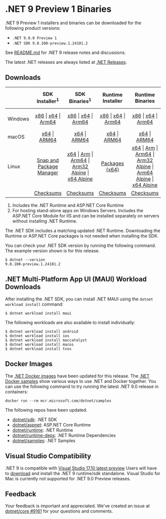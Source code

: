 # .NET 9 Preview 1 Binaries

.NET 9 Preview 1 installers and binaries can be downloaded for the following product versions:

- `.NET 9.0.0 Preview 1`
- `.NET SDK 9.0.100-preview.1.24101.2`

See [README.md](README.md) for .NET 9 release notes and discussions.

The latest .NET releases are always listed at [.NET Releases](../../README.md).

## Downloads

|           | SDK Installer<sup>1</sup>                        | SDK Binaries<sup>1</sup>                 | Runtime Installer                                        | Runtime Binaries                                 | ASP.NET Core Runtime           |Windows Desktop Runtime          |
| --------- | :------------------------------------------:     | :----------------------:                 | :---------------------------:                            | :-------------------------:                      | :-----------------:            | :-----------------:            |
| Windows   | [x86][dotnet-sdk-win-x86.exe] \| [x64][dotnet-sdk-win-x64.exe] \| [Arm64][dotnet-sdk-win-arm64.exe] | [x86][dotnet-sdk-win-x86.zip] \| [x64][dotnet-sdk-win-x64.zip] \|  [Arm64][dotnet-sdk-win-arm64.zip] | [x86][dotnet-runtime-win-x86.exe] \| [x64][dotnet-runtime-win-x64.exe] \| [Arm64][dotnet-runtime-win-arm64.exe] | [x86][dotnet-runtime-win-x86.zip] \| [x64][dotnet-runtime-win-x64.zip] \| [Arm64][dotnet-runtime-win-arm64.zip] | [x86][aspnetcore-runtime-win-x86.exe] \| [x64][aspnetcore-runtime-win-x64.exe] \|<br/> [Hosting Bundle][dotnet-hosting-win.exe]<sup>2</sup> | [x86][windowsdesktop-runtime-win-x86.exe] \| [x64][windowsdesktop-runtime-win-x64.exe] \| [Arm64][windowsdesktop-runtime-win-arm64.exe] |
| macOS     | [x64][dotnet-sdk-osx-x64.pkg] \| [ARM64][dotnet-sdk-osx-arm64.pkg] | [x64][dotnet-sdk-osx-x64.tar.gz] \| [ARM64][dotnet-sdk-osx-arm64.tar.gz]  | [x64][dotnet-runtime-osx-x64.pkg] \| [ARM64][dotnet-runtime-osx-arm64.pkg] | [x64][dotnet-runtime-osx-x64.tar.gz] \| [ARM64][dotnet-runtime-osx-arm64.tar.gz]| [x64][aspnetcore-runtime-osx-x64.tar.gz] \| [ARM64][aspnetcore-runtime-osx-arm64.tar.gz] | - |<sup>1</sup>
| Linux     |  [Snap and Package Manager](../install-linux.md)  | [x64][dotnet-sdk-linux-x64.tar.gz] \| [Arm][dotnet-sdk-linux-arm.tar.gz]  \| [Arm64][dotnet-sdk-linux-arm64.tar.gz] \| [Arm32 Alpine][dotnet-sdk-linux-musl-arm.tar.gz]  \| [x64 Alpine][dotnet-sdk-linux-musl-x64.tar.gz] | [Packages (x64)][linux-packages] | [x64][dotnet-runtime-linux-x64.tar.gz] \| [Arm][dotnet-runtime-linux-arm.tar.gz] \| [Arm64][dotnet-runtime-linux-arm64.tar.gz] \| [Arm32 Alpine][dotnet-runtime-linux-musl-arm.tar.gz] \| [Arm64 Alpine][dotnet-runtime-linux-musl-arm64.tar.gz] \| [x64 Alpine][dotnet-runtime-linux-musl-x64.tar.gz]  | [x64][aspnetcore-runtime-linux-x64.tar.gz]<sup>1</sup>  \| [Arm][aspnetcore-runtime-linux-arm.tar.gz]<sup>1</sup> \| [Arm64][aspnetcore-runtime-linux-arm64.tar.gz]<sup>1</sup> \| [x64 Alpine][aspnetcore-runtime-linux-musl-x64.tar.gz] | - | <sup>1</sup> |
|  | [Checksums][checksums-sdk]                             | [Checksums][checksums-sdk]                                      | [Checksums][checksums-runtime]                             | [Checksums][checksums-runtime]  | [Checksums][checksums-runtime]  | [Checksums][checksums-runtime]


1. Includes the .NET Runtime and ASP.NET Core Runtime
2. For hosting stand-alone apps on Windows Servers. Includes the ASP.NET Core Module for IIS and can be installed separately on servers without installing .NET Runtime.


The .NET SDK includes a matching updated .NET Runtime. Downloading the Runtime or ASP.NET Core packages is not needed when installing the SDK.

You can check your .NET SDK version by running the following command. The example version shown is for this release.

```console
$ dotnet --version
9.0.100-preview.1.24101.2
```

## .NET Multi-Platform App UI (MAUI) Workload Downloads

 After installing the .NET SDK, you can install .NET MAUI using the `dotnet workload install` command:

 ```console
 $ dotnet workload install maui
 ```

 The following workloads are also available to install individually:

 ```console
 $ dotnet workload install android
 $ dotnet workload install ios
 $ dotnet workload install maccatalyst
 $ dotnet workload install macos
 $ dotnet workload install tvos
 ```

## Docker Images

The [.NET Docker images](https://hub.docker.com/_/microsoft-dotnet) have been updated for this release. The [.NET Docker samples](https://github.com/dotnet/dotnet-docker/blob/main/samples/README.md) show various ways to use .NET and Docker together. You can use the following command to try running the latest .NET 9.0 release in containers:

```console
docker run --rm mcr.microsoft.com/dotnet/samples
```

The following repos have been updated.

* [dotnet/sdk](https://hub.docker.com/_/microsoft-dotnet-sdk/): .NET SDK
* [dotnet/aspnet](https://hub.docker.com/_/microsoft-dotnet-aspnet/): ASP.NET Core Runtime
* [dotnet/runtime](https://hub.docker.com/_/microsoft-dotnet-runtime/): .NET Runtime
* [dotnet/runtime-deps](https://hub.docker.com/_/microsoft-dotnet-runtime-deps/): .NET Runtime Dependencies
* [dotnet/samples](https://hub.docker.com/_/microsoft-dotnet-samples/): .NET Samples

## Visual Studio Compatibility

.NET 9 is compatible with  [Visual Studio 17.10 latest preview](https://visualstudio.microsoft.com) Users will have to [download](https://dotnet.microsoft.com/download/dotnet/9.0) and install the .NET 9 runtime/sdk standalone. Visual Studio for Mac is currently not supported for .NET 9.0 Preview releases.


## Feedback

Your feedback is important and appreciated. We've created an issue at [dotnet/core #9161](https://github.com/dotnet/core/issues/9161) for your questions and comments.

[blob-runtime]: https://dotnetcli.blob.core.windows.net/dotnet/Runtime/
[blob-sdk]: https://dotnetcli.blob.core.windows.net/dotnet/Sdk/
[release-notes]: https://github.com/dotnet/core/blob/main/release-notes/9.0/preview/9.0.0-preview.1.md

[checksums-runtime]: https://dotnetcli.blob.core.windows.net/dotnet/checksums/9.0.0-preview.1-sha.txt
[checksums-sdk]: https://dotnetcli.blob.core.windows.net/dotnet/checksums/9.0.0-preview.1-sha.txt

[linux-install]: https://learn.microsoft.com/dotnet/core/install/linux
[linux-setup]: https://github.com/dotnet/core/blob/main/Documentation/linux-setup.md

[dotnet-blog]:  https://devblogs.microsoft.com/dotnet/announcing-dotnet-9-preview-1
[aspnet-blog]: https://devblogs.microsoft.com/dotnet/asp-net-core-updates-in-dotnet-9-preview-1/
[ef-blog]: https://devblogs.microsoft.com/dotnet/announcing-ef9-preview-1/
[ef_bugs]: https://github.com/dotnet/efcore/issues?q=is%3Aissue+milestone%3A9.0.0-preview1+is%3Aclosed+label%3Atype-bug
[ef_features]: https://github.com/dotnet/efcore/issues?q=is%3Aissue+milestone%3A9.0.0-preview1+is%3Aclosed+label%3Atype-enhancement

[aspnet_bugs]: https://github.com/aspnet/AspNetCore/issues?q=is%3Aissue+milestone%3A9.0.0-preview1+label%3ADone+label%3Abug
[aspnet_features]: https://github.com/aspnet/AspNetCore/issues?q=is%3Aissue+milestone%3A9.0.0-preview1+label%3ADone+label%3Aenhancement
[runtime_bugs]: https://github.com/dotnet/runtime/issues?utf8=%E2%9C%93&q=is%3Aissue+milestone%3A9.0+label%3Abug+
[runtime_features]: https://github.com/dotnet/runtime/issues?q=is%3Aissue+milestone%3A9.0+label%3Aenhancement

[sdk_bugs]: https://github.com/dotnet/sdk/issues?q=is%3Aissue+is%3Aclosed+milestone%3A9.0.1xx
[linux-packages]: ../install-linux.md

[//]: # ( Runtime 9.0.0-preview.1.24080.9)
[dotnet-runtime-linux-arm.tar.gz]: https://download.visualstudio.microsoft.com/download/pr/f59acd9f-cbed-4483-acde-2b42d1abac59/b6edd8e417a12e04849dded2c6143869/dotnet-runtime-9.0.0-preview.1.24080.9-linux-arm.tar.gz
[dotnet-runtime-linux-arm64.tar.gz]: https://download.visualstudio.microsoft.com/download/pr/7d911f96-acdc-4f5f-b283-cae6d6439bfd/f9e1c8d283ffd1d2e40346926a9c37bc/dotnet-runtime-9.0.0-preview.1.24080.9-linux-arm64.tar.gz
[dotnet-runtime-linux-musl-arm.tar.gz]: https://download.visualstudio.microsoft.com/download/pr/d4e427bc-0a0f-4bd1-ae1f-79dfcb59ca8e/2c2ea76fdbbe8eb67029013741abc7c8/dotnet-runtime-9.0.0-preview.1.24080.9-linux-musl-arm.tar.gz
[dotnet-runtime-linux-musl-arm64.tar.gz]: https://download.visualstudio.microsoft.com/download/pr/d8daea8a-5a9d-4570-a860-cc9512946d66/bec3eb14bf7e22a3f99e21f6de8f5a7d/dotnet-runtime-9.0.0-preview.1.24080.9-linux-musl-arm64.tar.gz
[dotnet-runtime-linux-musl-x64.tar.gz]: https://download.visualstudio.microsoft.com/download/pr/fe51f8fc-c30d-42ee-ae0b-e4866193c392/c8cecc468809fb235223f77dd19a0bfc/dotnet-runtime-9.0.0-preview.1.24080.9-linux-musl-x64.tar.gz
[dotnet-runtime-linux-x64.tar.gz]: https://download.visualstudio.microsoft.com/download/pr/5bcb417b-0de3-461c-9ce2-a9ddd5df1aff/73e36aaa7c2e381724a2adac149eb376/dotnet-runtime-9.0.0-preview.1.24080.9-linux-x64.tar.gz
[dotnet-runtime-osx-arm64.pkg]: https://download.visualstudio.microsoft.com/download/pr/00b22eac-00df-4aaa-9d9c-cb709afc7727/30b1bd396e681d1e7a5e0a2d034243a7/dotnet-runtime-9.0.0-preview.1.24080.9-osx-arm64.pkg
[dotnet-runtime-osx-arm64.tar.gz]: https://download.visualstudio.microsoft.com/download/pr/079214b6-0ce6-4d6f-a0ac-9bd9072dad0f/14b558eb20224c345f78ea80f7029e11/dotnet-runtime-9.0.0-preview.1.24080.9-osx-arm64.tar.gz
[dotnet-runtime-osx-x64.pkg]: https://download.visualstudio.microsoft.com/download/pr/5a33892b-8d4c-4a35-831d-537ae7361c96/381e7d9f93758fbe2ffbda88927fdda5/dotnet-runtime-9.0.0-preview.1.24080.9-osx-x64.pkg
[dotnet-runtime-osx-x64.tar.gz]: https://download.visualstudio.microsoft.com/download/pr/0307fdd7-b398-4e90-a88b-574d853b769b/ab8938a35b03d8308a7a16331fa65cfa/dotnet-runtime-9.0.0-preview.1.24080.9-osx-x64.tar.gz
[dotnet-runtime-win-arm64.exe]: https://download.visualstudio.microsoft.com/download/pr/57abc76c-46c8-4a76-b28d-108a097203dd/5796bd89648367c97adab3dbbc1ed1c2/dotnet-runtime-9.0.0-preview.1.24080.9-win-arm64.exe
[dotnet-runtime-win-arm64.zip]: https://download.visualstudio.microsoft.com/download/pr/6714615d-e422-4037-845a-c51a7cb7fd1c/f2efed74b142bcb681209cd5ca1f333b/dotnet-runtime-9.0.0-preview.1.24080.9-win-arm64.zip
[dotnet-runtime-win-x64.exe]: https://download.visualstudio.microsoft.com/download/pr/a160565d-c481-4d36-b6df-e708b3273914/b31aaffa739731821684023da81c3b06/dotnet-runtime-9.0.0-preview.1.24080.9-win-x64.exe
[dotnet-runtime-win-x64.zip]: https://download.visualstudio.microsoft.com/download/pr/4f93597e-2697-4e50-a232-aa4d7c025ee4/4f35240f9b922d5b77f5c426e52c6e70/dotnet-runtime-9.0.0-preview.1.24080.9-win-x64.zip
[dotnet-runtime-win-x86.exe]: https://download.visualstudio.microsoft.com/download/pr/292f3bdc-8f10-43cc-9f54-a2740ea4f8e3/3aaa99d7befd139d2e5ac8c4b1fa6707/dotnet-runtime-9.0.0-preview.1.24080.9-win-x86.exe
[dotnet-runtime-win-x86.zip]: https://download.visualstudio.microsoft.com/download/pr/ae7b1529-8508-4202-be55-911ff8373186/b657e9299262515b194ecd8e95948b4d/dotnet-runtime-9.0.0-preview.1.24080.9-win-x86.zip

[//]: # ( WindowsDesktop 9.0.0-preview.1.24081.3)
[windowsdesktop-runtime-win-arm64.exe]: https://download.visualstudio.microsoft.com/download/pr/5bcc6b35-e7e7-48b5-8cf2-277a60fc03e1/d5c4319efbf8e734f9dd11a358c03bd4/windowsdesktop-runtime-9.0.0-preview.1.24081.3-win-arm64.exe
[windowsdesktop-runtime-win-arm64.zip]: https://download.visualstudio.microsoft.com/download/pr/dc0ae26f-121d-4f63-a066-2333861699b7/45bb105bf0b9756495fe8d217f20c397/windowsdesktop-runtime-9.0.0-preview.1.24081.3-win-arm64.zip
[windowsdesktop-runtime-win-x64.exe]: https://download.visualstudio.microsoft.com/download/pr/0c804185-7f86-4167-8703-8365d4939d72/02935dd20c741d36acb2c4eb2f2d5a21/windowsdesktop-runtime-9.0.0-preview.1.24081.3-win-x64.exe
[windowsdesktop-runtime-win-x64.zip]: https://download.visualstudio.microsoft.com/download/pr/9a297cbf-b641-4026-bca8-c68293c4fa8f/05b5d48d0ab2dc0cea2271f85c027c87/windowsdesktop-runtime-9.0.0-preview.1.24081.3-win-x64.zip
[windowsdesktop-runtime-win-x86.exe]: https://download.visualstudio.microsoft.com/download/pr/e3264b5f-c04b-427b-bf87-f9a264f53b0d/9f564a10f3af50fda2ec7ef2365b10d5/windowsdesktop-runtime-9.0.0-preview.1.24081.3-win-x86.exe
[windowsdesktop-runtime-win-x86.zip]: https://download.visualstudio.microsoft.com/download/pr/f0788f54-28b1-4a6d-ae86-1ead236dda97/37a05b2928ca436d0424aeb3d5ce4e4f/windowsdesktop-runtime-9.0.0-preview.1.24081.3-win-x86.zip

[//]: # ( ASP 9.0.0-preview.1.24081.5)
[aspnetcore-runtime-linux-arm.tar.gz]: https://download.visualstudio.microsoft.com/download/pr/27ce8ce5-a12e-47d5-b075-5c6034c86c40/6280dfd63195eeb410c4b70dff2d6ba9/aspnetcore-runtime-9.0.0-preview.1.24081.5-linux-arm.tar.gz
[aspnetcore-runtime-linux-arm64.tar.gz]: https://download.visualstudio.microsoft.com/download/pr/3f2586f3-89fd-44ad-aae2-4c241f72996f/f973c7140305733792dd25b466e37606/aspnetcore-runtime-9.0.0-preview.1.24081.5-linux-arm64.tar.gz
[aspnetcore-runtime-linux-musl-arm.tar.gz]: https://download.visualstudio.microsoft.com/download/pr/e7783447-29c2-4866-bd77-fcc207fe2d73/a1d3af0e7af02e478e7f748011af1c48/aspnetcore-runtime-9.0.0-preview.1.24081.5-linux-musl-arm.tar.gz
[aspnetcore-runtime-linux-musl-arm64.tar.gz]: https://download.visualstudio.microsoft.com/download/pr/df69432f-27c5-450b-8afc-b7c9e35630d0/b5bc58a367875a214cf0c2c11ad174a9/aspnetcore-runtime-9.0.0-preview.1.24081.5-linux-musl-arm64.tar.gz
[aspnetcore-runtime-linux-musl-x64.tar.gz]: https://download.visualstudio.microsoft.com/download/pr/d3f3a6eb-ef34-474b-944e-bed7bdb040cc/bccb1d80864eaaf576c25444525f9224/aspnetcore-runtime-9.0.0-preview.1.24081.5-linux-musl-x64.tar.gz
[aspnetcore-runtime-linux-x64.tar.gz]: https://download.visualstudio.microsoft.com/download/pr/14b2b268-4d58-4f7b-9708-46c5a0a5b868/3cfbd27c7e2aabc0ca70f474709a4767/aspnetcore-runtime-9.0.0-preview.1.24081.5-linux-x64.tar.gz
[aspnetcore-runtime-osx-arm64.tar.gz]: https://download.visualstudio.microsoft.com/download/pr/a407f4d8-183b-45c9-8153-c889c10630b9/2388fbcc5171e20d05abeb301027df2e/aspnetcore-runtime-9.0.0-preview.1.24081.5-osx-arm64.tar.gz
[aspnetcore-runtime-osx-x64.tar.gz]: https://download.visualstudio.microsoft.com/download/pr/2e9a9af2-f1dd-467a-85f3-430f5142bf0b/6ce0853ee69a127bb767270a737f6467/aspnetcore-runtime-9.0.0-preview.1.24081.5-osx-x64.tar.gz
[aspnetcore-runtime-win-arm64.zip]: https://download.visualstudio.microsoft.com/download/pr/f942b1be-4e32-43cd-914f-24bd19b7e583/262944dd0604ab13fc39d5387c59d53d/aspnetcore-runtime-9.0.0-preview.1.24081.5-win-arm64.zip
[aspnetcore-runtime-win-x64.exe]: https://download.visualstudio.microsoft.com/download/pr/427d2f8c-58f0-4ebb-b3c2-8960b88d03a2/354461a9a09d96678505e964f829df42/aspnetcore-runtime-9.0.0-preview.1.24081.5-win-x64.exe
[aspnetcore-runtime-win-x64.zip]: https://download.visualstudio.microsoft.com/download/pr/188d9bb7-2cd9-48b0-ae5f-c1919ebb0750/c1c4b6c669863c4f6fb5bbe9b6498ca8/aspnetcore-runtime-9.0.0-preview.1.24081.5-win-x64.zip
[aspnetcore-runtime-win-x86.exe]: https://download.visualstudio.microsoft.com/download/pr/cf9d5773-4262-4135-b8cd-10bdb1d64cf3/2999b27d44b816b58a966d74d43ca2f6/aspnetcore-runtime-9.0.0-preview.1.24081.5-win-x86.exe
[aspnetcore-runtime-win-x86.zip]: https://download.visualstudio.microsoft.com/download/pr/d5423ff0-60fe-4e91-b083-5aefca88610a/962fb47ce2b483795e7eb33f08a4bc46/aspnetcore-runtime-9.0.0-preview.1.24081.5-win-x86.zip
[aspnetcore-runtime-composite-linux-arm.tar.gz]: https://download.visualstudio.microsoft.com/download/pr/fbb4cdaa-f4de-4297-bce0-5af6e8a8148f/90c097d5618d4dd81d8d489abce1645b/aspnetcore-runtime-composite-9.0.0-preview.1.24081.5-linux-arm.tar.gz
[aspnetcore-runtime-composite-linux-arm64.tar.gz]: https://download.visualstudio.microsoft.com/download/pr/42ca6325-0b0c-4ee6-96c4-ac46affd2c64/20f5fc2ee183de3450cd33e06e5c8bf2/aspnetcore-runtime-composite-9.0.0-preview.1.24081.5-linux-arm64.tar.gz
[aspnetcore-runtime-composite-linux-musl-arm.tar.gz]: https://download.visualstudio.microsoft.com/download/pr/b5a23389-0099-4b0c-adde-6acbee4412b9/10a484a2160790fb695c8e2eb6d34d53/aspnetcore-runtime-composite-9.0.0-preview.1.24081.5-linux-musl-arm.tar.gz
[aspnetcore-runtime-composite-linux-musl-arm64.tar.gz]: https://download.visualstudio.microsoft.com/download/pr/c165e81b-e915-4c10-9fd1-86e1a3eaabf6/184c4299dc0fcf3b18a8e18f989a3d6b/aspnetcore-runtime-composite-9.0.0-preview.1.24081.5-linux-musl-arm64.tar.gz
[aspnetcore-runtime-composite-linux-musl-x64.tar.gz]: https://download.visualstudio.microsoft.com/download/pr/bede20f1-0e70-4a08-a1d8-df9613e7ddf3/aa55cc5fa325b264eb1cbda8eb45d8b7/aspnetcore-runtime-composite-9.0.0-preview.1.24081.5-linux-musl-x64.tar.gz
[aspnetcore-runtime-composite-linux-x64.tar.gz]: https://download.visualstudio.microsoft.com/download/pr/f7492292-937e-4ed2-aac1-1e1aee31c19b/f345f6bc48f5c073b048e2946d504041/aspnetcore-runtime-composite-9.0.0-preview.1.24081.5-linux-x64.tar.gz
[dotnet-hosting-win.exe]: https://download.visualstudio.microsoft.com/download/pr/6728a941-7b39-44af-b75c-91769681007d/0f062452057e1f17bcf2e1af7e2a5414/dotnet-hosting-9.0.0-preview.1.24081.5-win.exe

[//]: # ( SDK 9.0.100-preview.1.24101.2)
[dotnet-sdk-linux-arm.tar.gz]: https://download.visualstudio.microsoft.com/download/pr/f5e9fc40-e56c-4276-bcf8-3ecf80f7c1a7/94900c87e4529a89ac71d164665088c7/dotnet-sdk-9.0.100-preview.1.24101.2-linux-arm.tar.gz
[dotnet-sdk-linux-arm64.tar.gz]: https://download.visualstudio.microsoft.com/download/pr/e8743929-2c7b-4410-88f5-5f247040b498/ff454c589dc8d5dd9cb42e0950f34a69/dotnet-sdk-9.0.100-preview.1.24101.2-linux-arm64.tar.gz
[dotnet-sdk-linux-musl-arm.tar.gz]: https://download.visualstudio.microsoft.com/download/pr/4cf1722b-252e-4b66-a292-8aa97fdd0fec/7bc384770059a0348e4024d8b6489f3f/dotnet-sdk-9.0.100-preview.1.24101.2-linux-musl-arm.tar.gz
[dotnet-sdk-linux-musl-arm64.tar.gz]: https://download.visualstudio.microsoft.com/download/pr/9fba65ff-def6-44cf-9230-1973c6a150a4/230b5ce3ae290ce5b10ed748b4f16dfc/dotnet-sdk-9.0.100-preview.1.24101.2-linux-musl-arm64.tar.gz
[dotnet-sdk-linux-musl-x64.tar.gz]: https://download.visualstudio.microsoft.com/download/pr/744e137c-6902-426e-a494-1ec7bc71a8eb/c5a6d2c3d3c4e57c10da28992e34617a/dotnet-sdk-9.0.100-preview.1.24101.2-linux-musl-x64.tar.gz
[dotnet-sdk-linux-x64.tar.gz]: https://download.visualstudio.microsoft.com/download/pr/f51b05d4-bc43-4290-9b33-aaa212edbba6/e10559d91242409faf5c37cb529de8f3/dotnet-sdk-9.0.100-preview.1.24101.2-linux-x64.tar.gz
[dotnet-sdk-osx-arm64.pkg]: https://download.visualstudio.microsoft.com/download/pr/f3a5f6fd-0b74-407c-a3cf-52792d76415f/53c4911d66ce7a8757c9d10c2c4d6414/dotnet-sdk-9.0.100-preview.1.24101.2-osx-arm64.pkg
[dotnet-sdk-osx-arm64.tar.gz]: https://download.visualstudio.microsoft.com/download/pr/cd991bbf-8952-4bd1-83d4-33eb1a810939/3662095e14f91f43c2b3a7e6c55666fa/dotnet-sdk-9.0.100-preview.1.24101.2-osx-arm64.tar.gz
[dotnet-sdk-osx-x64.pkg]: https://download.visualstudio.microsoft.com/download/pr/5c78b512-56ef-49a1-b181-96ca60917c06/f6ad92dac6791efabedd862a495e7d4b/dotnet-sdk-9.0.100-preview.1.24101.2-osx-x64.pkg
[dotnet-sdk-osx-x64.tar.gz]: https://download.visualstudio.microsoft.com/download/pr/9956af63-be37-43be-a854-01f3a95e12fe/60d97a3f4f53b33376b8df055a14cf39/dotnet-sdk-9.0.100-preview.1.24101.2-osx-x64.tar.gz
[dotnet-sdk-win-arm64.exe]: https://download.visualstudio.microsoft.com/download/pr/224503be-904d-4735-a447-b180b5a90c88/c267d21bd55b3108a226b0b458f02ab7/dotnet-sdk-9.0.100-preview.1.24101.2-win-arm64.exe
[dotnet-sdk-win-arm64.zip]: https://download.visualstudio.microsoft.com/download/pr/019706df-7545-4e5c-a8e0-1cd8ed308eca/eb7fe6847f4d9be5870ee0ea172d5025/dotnet-sdk-9.0.100-preview.1.24101.2-win-arm64.zip
[dotnet-sdk-win-x64.exe]: https://download.visualstudio.microsoft.com/download/pr/bb120bd7-6656-4ebf-9efc-87dbbbd2f344/ef7cb2cf73d9a740c2af0b4ca9c2266e/dotnet-sdk-9.0.100-preview.1.24101.2-win-x64.exe
[dotnet-sdk-win-x64.zip]: https://download.visualstudio.microsoft.com/download/pr/4c55bc67-e478-4fdc-abe3-08b8dd64f4e4/9cf46c3018f477a93a8498850e6c122b/dotnet-sdk-9.0.100-preview.1.24101.2-win-x64.zip
[dotnet-sdk-win-x86.exe]: https://download.visualstudio.microsoft.com/download/pr/351f70a4-7eda-44e7-9e3b-44ee92e2b678/92d69c8dc447e2870f95ec535c3edf83/dotnet-sdk-9.0.100-preview.1.24101.2-win-x86.exe
[dotnet-sdk-win-x86.zip]: https://download.visualstudio.microsoft.com/download/pr/2a5790bb-b57d-4c34-bbf9-d93a589bc065/0456e1a4bd06579fccf6fb776dfa5dc6/dotnet-sdk-9.0.100-preview.1.24101.2-win-x86.zip
